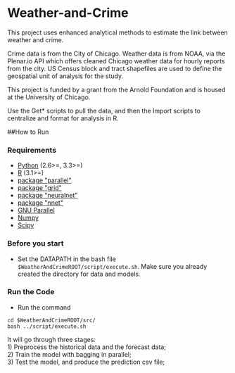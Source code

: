 Weather-and-Crime
==========
This project uses enhanced analytical methods to estimate the link between weather and crime. 

Crime data is from the City of Chicago. Weather data is from NOAA, via the Plenar.io API which offers cleaned Chicago weather data for hourly reports from the city. US Census block and tract shapefiles are used to define the geospatial unit of analysis for the study. 

This project is funded by a grant from the Arnold Foundation and is housed at the University of Chicago.

Use the Get* scripts to pull the data, and then the Import scripts to centralize and format for analysis in R.



##How to Run

### Requirements

 * [Python](http://python.org/) (2.6>=, 3.3>=)
 * [R](http://www.r-project.org/) (3.1>=)
 * [package "parallel"](https://stat.ethz.ch/R-manual/R-devel/library/parallel/doc/parallel.pdf)
 * [package "grid"](https://stat.ethz.ch/R-manual/R-devel/library/grid/html/00Index.html)
 * [package "neuralnet"](http://cran.r-project.org/web/packages/neuralnet/neuralnet.pdf)
 * [package "nnet"](http://cran.r-project.org/web/packages/nnet/nnet.pdf)
 * [GNU Parallel](http://www.gnu.org/software/parallel/)
 * [Numpy](https://github.com/numpy/numpy)
 * [Scipy](https://github.com/scipy/scipy)
 
### Before you start

* Set the DATAPATH in the bash file `$WeatherAndCrimeROOT/script/execute.sh`. Make sure you already created the directory for data and models.


### Run the Code

* Run the command  
```
cd $WeatherAndCrimeROOT/src/
bash ../script/execute.sh
```
It will go through three stages:  
    1) Preprocess the historical data and the forecast data;  
    2) Train the model with bagging in parallel;  
    3) Test the model, and produce the prediction csv file;  
